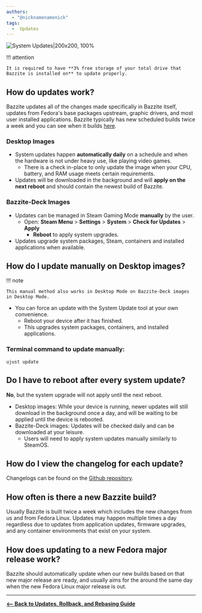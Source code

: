 ```yaml
---
authors:
  - "@nicknamenamenick"
tags:
  -  Updates
---
```


<!-- ANCHOR: METADATA -->
<!--{"url_discourse": "https://universal-blue.discourse.group/docs?topic=2637", "fetched_at": "2024-09-03 16:43:13.297624+00:00"}-->
<!-- ANCHOR_END: METADATA -->

![System Updates|200x200, 100%](../../img/System_Updates.png)

!!! attention

    It is required to have **3% free storage of your total drive that Bazzite is installed on** to update properly.

## How do updates work?

Bazzite updates all of the changes made specifically in Bazzite itself, updates from Fedora's base packages upstream, graphic drivers, and most user installed applications. Bazzite typically has new scheduled builds twice a week and you can see when it builds [here](https://github.com/ublue-os/bazzite/actions/workflows/build.yml?query=branch%3Amain).

### Desktop Images

- System updates happen **automatically daily** on a schedule and when the hardware is not under heavy use, like playing video games.
  - There is a check in-place to only update the image when your CPU, battery, and RAM usage meets certain requirements.
- Updates will be downloaded in the background and will **apply on the next reboot** and should contain the newest build of Bazzite.

### Bazzite-Deck Images

- Updates can be managed in Steam Gaming Mode **manually** by the user.
  - Open: **Steam Menu** > **Settings** > **System** > **Check for Updates** > **Apply**
    - **Reboot** to apply system upgrades.
- Updates upgrade system packages, Steam, containers and installed applications when available.

## How do I update manually on Desktop images?

!!! note
    
    This manual method also works in Desktop Mode on Bazzite-Deck images in Desktop Mode.

- You can force an update with the System Update tool at your own convenience.
  - Reboot your device after it has finished.
  - This upgrades system packages, containers, and installed applications.

### Terminal command to update manually:

```command
ujust update
```

## Do I have to reboot after every system update?

**No**, but the system upgrade will not apply until the next reboot.

- Desktop images: While your device is running, newer updates will still download in the background once a day, and will be waiting to be applied until the device is rebooted.
- Bazzite-Deck images: Updates will be checked daily and can be downloaded at your leisure.
  - Users will need to apply system updates manually similarly to SteamOS.

## How do I view the changelog for each update?

Changelogs can be found on the [Github repository](https://github.com/ublue-os/bazzite/releases).

## How often is there a new Bazzite build?

Usually Bazzite is built twice a week which includes the new changes from us and from Fedora Linux. Updates may happen multiple times a day regardless due to updates from application updates, firmware upgrades, and any container environments that exist on your system.

## How does updating to a new Fedora major release work?

Bazzite should automatically update when our new builds based on that new major release are ready, and usually aims for the around the same day when the new Fedora Linux major release is out.

<hr>

[**<-- Back to Updates, Rollback, and Rebasing Guide**](./index.md)
